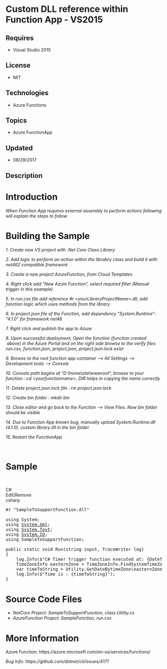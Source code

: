 # Custom DLL reference within Function App - VS2015
## Requires
- Visual Studio 2015
## License
- MIT
## Technologies
- Azure Functions
## Topics
- Azure FunctionApp
## Updated
- 08/29/2017
## Description

<h1>Introduction</h1>
<p><em>When Function App requires external assembly to perform actions following will explain the steps to follow</em></p>
<h1><span>Building the Sample</span></h1>
<p><em>1. Create new VS project with .Net Core Class Library</em></p>
<p><em>2. Add logic to perform an action within the librabry class and build it with net462 compatible framework&nbsp;</em></p>
<p><em>3. Create a new project AzureFunction, from Cloud Templates</em></p>
<p><em>4. Right click add &quot;New Azure Function&quot;, select required filter (Manual trigger in this example)</em></p>
<p><em>5. In run.csx file add reference #r &lt;yourLibraryProjectName&gt;.dll, add function logic which uses methods from the library</em></p>
<p><em>6. In project.json file of the Function, add dependency &quot;System.Runtime&quot;: &quot;4.1.0&quot; for framework net46</em></p>
<p><em>7. Right click and publish the app to Azure</em></p>
<p><em>8. Upon successful deployment, Open the function (function <em>created &nbsp;above</em>) in the Azure Portal and on the right side browse to the verify files run.csx, function.json, project.json, project.json.lock exist</em></p>
<p><em>9. Browse to the root function app container --&gt; All Settings --&gt; Development tools --&gt; Console</em></p>
<p><em>10. Console path begins at &quot;D:\home\site\wwwroot&quot;, browse to your function : cd &lt;yourfunctionname&gt;. DIR helps in copying the name correctly</em></p>
<p><em>11. Delete project.json.lock file : rm project.json.lock</em></p>
<p><em>12. Create bin folder : mkdir bin</em></p>
<p><em>13. Close editor and g</em><em>o back to the Function --&gt; View Files. Now bin folder should be visible</em></p>
<p><em>14. Due to Function App known bug, manually upload System.Runtime.dll (4.1.0), custom library dll in the bin folder</em></p>
<p><em>15. Restart the FunctionApp</em></p>
<p>&nbsp;</p>
<h1>Sample</h1>
<p>&nbsp;</p>
<div class="scriptcode">
<div class="pluginEditHolder" pluginCommand="mceScriptCode">
<div class="title"><span>C#</span></div>
<div class="pluginLinkHolder"><span class="pluginEditHolderLink">Edit</span>|<span class="pluginRemoveHolderLink">Remove</span></div>
<span class="hidden">csharp</span>

<div class="preview">
<pre class="csharp"><span class="cs__preproc">#r&nbsp;&quot;SampleToSupportFunction.dll</span>&quot;&nbsp;
&nbsp;
<span class="cs__keyword">using</span>&nbsp;System;&nbsp;
<span class="cs__keyword">using</span>&nbsp;<a class="libraryLink" href="https://msdn.microsoft.com/en-US/library/System.Xml.aspx" target="_blank" title="Auto generated link to System.Xml">System.Xml</a>;&nbsp;
<span class="cs__keyword">using</span>&nbsp;<a class="libraryLink" href="https://msdn.microsoft.com/en-US/library/System.Text.aspx" target="_blank" title="Auto generated link to System.Text">System.Text</a>;&nbsp;
<span class="cs__keyword">using</span>&nbsp;<a class="libraryLink" href="https://msdn.microsoft.com/en-US/library/System.IO.aspx" target="_blank" title="Auto generated link to System.IO">System.IO</a>;&nbsp;
<span class="cs__keyword">using</span>&nbsp;SampleToSupportFunction;&nbsp;
&nbsp;
<span class="cs__keyword">public</span>&nbsp;<span class="cs__keyword">static</span>&nbsp;<span class="cs__keyword">void</span>&nbsp;Run(<span class="cs__keyword">string</span>&nbsp;input,&nbsp;TraceWriter&nbsp;log)&nbsp;
{&nbsp;
&nbsp;&nbsp;&nbsp;&nbsp;log.Info($<span class="cs__string">&quot;C#&nbsp;Timer&nbsp;trigger&nbsp;function&nbsp;executed&nbsp;at:&nbsp;{DateTime.Now}&quot;</span>);&nbsp;
&nbsp;&nbsp;&nbsp;&nbsp;TimeZoneInfo&nbsp;easternZone&nbsp;=&nbsp;TimeZoneInfo.FindSystemTimeZoneById(<span class="cs__string">&quot;Eastern&nbsp;Standard&nbsp;Time&quot;</span>);&nbsp;
&nbsp;&nbsp;&nbsp;&nbsp;var&nbsp;timeToString&nbsp;=&nbsp;Utility.GetDateBytimeZone(easternZone);&nbsp;
&nbsp;&nbsp;&nbsp;&nbsp;log.Info($<span class="cs__string">&quot;Time&nbsp;is&nbsp;:&nbsp;{timeToString}&quot;</span>);&nbsp;
}</pre>
</div>
</div>
</div>
<h1><span>Source Code Files</span></h1>
<ul>
<li><em>NetCore Project: SampleToSupportFunction, class&nbsp;</em><em>Utility.cs</em>
</li><li><em>AzureFunction Project: SampleFunction, run.csx<br>
</em></li></ul>
<h1>More Information</h1>
<p>Azure Function:&nbsp;https://azure.microsoft.com/en-us/services/functions/</p>
<p><em>Bug Info: https://github.com/dotnet/cli/issues/4171</em></p>
